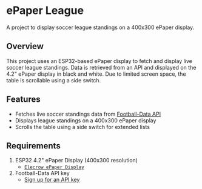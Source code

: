 
# ePaper League

A project to display soccer league standings on a 400x300 ePaper display.

## Overview

This project uses an ESP32-based ePaper display to fetch and display live soccer league standings. Data is retrieved from an API and displayed on the 4.2" ePaper display in black and white. Due to limited screen space, the table is scrollable using a side switch.

## Features

- Fetches live soccer standings data from [Football-Data API](https://api.football-data.org/v4/competitions/PL/standings)
- Displays league standings on a 400x300 ePaper display
- Scrolls the table using a side switch for extended lists

## Requirements

1. ESP32 4.2" ePaper Display (400x300 resolution)
   - [`Elecrow ePaper Display`](https://www.elecrow.com/crowpanel-esp32-4-2-e-paper-hmi-display-with-400-300-resolution-black-white-color-driven-by-spi-interface.html)
2. Football-Data API key
   - [Sign up for an API key](https://docs.football-data.org/general/v4/index.html)
